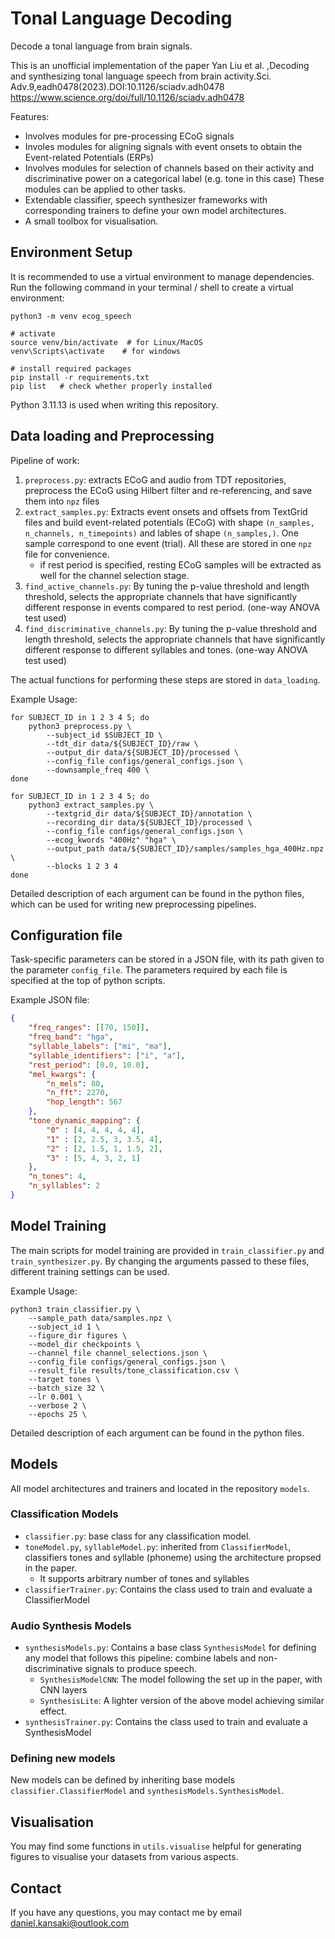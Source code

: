 # Tonal Language Decoding
Decode a tonal language from brain signals.

This is an unofficial implementation of the paper Yan Liu et al. ,Decoding and synthesizing tonal language speech from brain activity.Sci. Adv.9,eadh0478(2023).DOI:10.1126/sciadv.adh0478
https://www.science.org/doi/full/10.1126/sciadv.adh0478 

Features:
- Involves modules for pre-processing ECoG signals
- Involes modules for aligning signals with event onsets to obtain the Event-related Potentials (ERPs)
- Involves modules for selection of channels based on their activity and discriminative power on a categorical label (e.g. tone in this case)
These modules can be applied to other tasks.
- Extendable classifier, speech synthesizer frameworks with corresponding trainers to define your own model architectures.
- A small toolbox for visualisation.

## Environment Setup

It is recommended to use a virtual environment to manage dependencies. Run the following command in your terminal / shell to create a virtual environment:
```shell
python3 -m venv ecog_speech

# activate
source venv/bin/activate  # for Linux/MacOS
venv\Scripts\activate    # for windows

# install required packages
pip install -r requirements.txt
pip list   # check whether properly installed
```
Python 3.11.13 is used when writing this repository.

## Data loading and Preprocessing
Pipeline of work: 
1. `preprocess.py`: extracts ECoG and audio from TDT repositories, preprocess the ECoG using Hilbert filter and re-referencing, and save them into `npz` files
2. `extract_samples.py`: Extracts event onsets and offsets from TextGrid files and build event-related potentials (ECoG) with shape `(n_samples, n_channels, n_timepoints)` and lables of shape `(n_samples,)`. One sample correspond to one event (trial). All these are stored in one `npz` file for convenience.
    - if rest period is specified, resting ECoG samples will be extracted as well for the channel selection stage.
3. `find_active_channels.py`: By tuning the p-value threshold and length threshold, selects the appropriate channels that have significantly different response in events compared to rest period. (one-way ANOVA test used)
4. `find_discriminative_channels.py`: By tuning the p-value threshold and length threshold, selects the appropriate channels that have significantly different response to different syllables and tones. (one-way ANOVA test used)

The actual functions for performing these steps are stored in `data_loading`.

Example Usage:
```shell
for SUBJECT_ID in 1 2 3 4 5; do
    python3 preprocess.py \
        --subject_id $SUBJECT_ID \
        --tdt_dir data/${SUBJECT_ID}/raw \
        --output_dir data/${SUBJECT_ID}/processed \
        --config_file configs/general_configs.json \
        --downsample_freq 400 \
done

for SUBJECT_ID in 1 2 3 4 5; do
    python3 extract_samples.py \
        --textgrid_dir data/${SUBJECT_ID}/annotation \
        --recording_dir data/${SUBJECT_ID}/processed \
        --config_file configs/general_configs.json \
        --ecog_kwords "400Hz" "hga" \
        --output_path data/${SUBJECT_ID}/samples/samples_hga_400Hz.npz \
        --blocks 1 2 3 4
done
```
Detailed description of each argument can be found in the python files,
which can be used for writing new preprocessing pipelines.

## Configuration file
Task-specific parameters can be stored in a JSON file, with its path given to the parameter `config_file`. The parameters required by each file is specified at the top of python scripts.

Example JSON file:
```JSON
{
    "freq_ranges": [[70, 150]],
    "freq_band": "hga",
    "syllable_labels": ["mi", "ma"],
    "syllable_identifiers": ["i", "a"],
    "rest_period": [0.0, 10.0],
    "mel_kwargs": {
        "n_mels": 80,
        "n_fft": 2270,
        "hop_length": 567
    },
    "tone_dynamic_mapping": {
        "0" : [4, 4, 4, 4, 4],
        "1" : [2, 2.5, 3, 3.5, 4],
        "2" : [2, 1.5, 1, 1.5, 2],
        "3" : [5, 4, 3, 2, 1]
    },
    "n_tones": 4,
    "n_syllables": 2
}
```

## Model Training
The main scripts for model training are provided in `train_classifier.py` and `train_synthesizer.py`.
By changing the arguments passed to these files, different training settings can be used.

Example Usage:
```shell
python3 train_classifier.py \
    --sample_path data/samples.npz \
    --subject_id 1 \
    --figure_dir figures \
    --model_dir checkpoints \
    --channel_file channel_selections.json \
    --config_file configs/general_configs.json \
    --result_file results/tone_classification.csv \
    --target tones \
    --batch_size 32 \
    --lr 0.001 \
    --verbose 2 \
    --epochs 25 \
```
Detailed description of each argument can be found in the python files.

## Models
All model architectures and trainers and located in the repository `models`.
### Classification Models
- `classifier.py`: base class for any classification model.
- `toneModel.py`, `syllableModel.py`: inherited from `ClassifierModel`, classifiers tones and syllable (phoneme) using the architecture propsed in the paper.
    - It supports arbitrary number of tones and syllables
- `classifierTrainer.py`: Contains the class used to train and evaluate a ClassifierModel
### Audio Synthesis Models
- `synthesisModels.py`: Contains a base class `SynthesisModel` for defining any model that follows this pipeline: combine labels and non-discriminative signals to produce speech.
    - `SynthesisModelCNN`: The model following the set up in the paper, with CNN layers
    - `SynthesisLite`: A lighter version of the above model achieving similar effect.
- `synthesisTrainer.py`: Contains the class used to train and evaluate a SynthesisModel
### Defining new models
New models can be defined by inheriting base models `classifier.ClassifierModel` and `synthesisModels.SynthesisModel`. 

## Visualisation
You may find some functions in `utils.visualise` helpful for generating figures
to visualise your datasets from various aspects.

## Contact
If you have any questions, you may contact me by email daniel.kansaki@outlook.com
